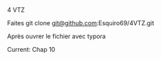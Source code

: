 4 VTZ

Faites git clone git@github.com:Esquiro69/4VTZ.git

Après ouvrer le fichier avec typora

Current: Chap 10
